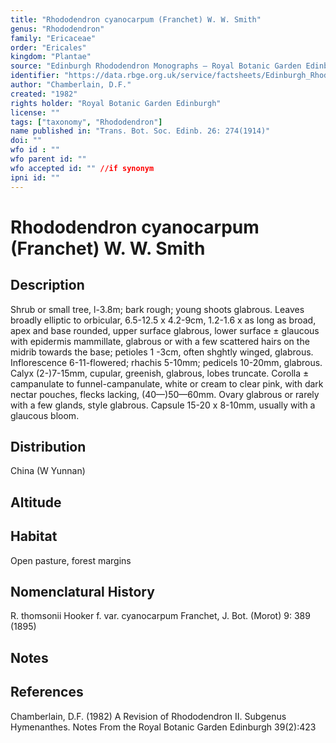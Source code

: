 ```yaml
---
title: "Rhododendron cyanocarpum (Franchet) W. W. Smith"
genus: "Rhododendron"
family: "Ericaceae"
order: "Ericales"
kingdom: "Plantae"
source: "Edinburgh Rhododendron Monographs – Royal Botanic Garden Edinburgh"
identifier: "https://data.rbge.org.uk/service/factsheets/Edinburgh_Rhododendron_Monographs.xhtml"
author: "Chamberlain, D.F."
created: "1982"
rights holder: "Royal Botanic Garden Edinburgh"
license: ""
tags: ["taxonomy", "Rhododendron"]
name published in: "Trans. Bot. Soc. Edinb. 26: 274(1914)"
doi: ""
wfo id : ""
wfo parent id: ""
wfo accepted id: "" //if synonym                      
ipni id: ""
---
```


                       

# Rhododendron cyanocarpum (Franchet) W. W. Smith

## Description
Shrub or small tree, l-3.8m; bark rough; young shoots glabrous. Leaves broadly elliptic to orbicular, 6.5-12.5 x 4.2-9cm, 1.2-1.6 x as long as broad, apex and base rounded, upper surface glabrous, lower surface ± glaucous with epidermis mammillate, glabrous or with a few scattered hairs on the midrib towards the base; petioles 1 -3cm, often shghtly winged, glabrous. Inflorescence 6-11-flowered; rhachis 5-10mm; pedicels 10-20mm, glabrous. Calyx (2-)7-15mm, cupular, greenish, glabrous, lobes truncate. Corolla ± campanulate to funnel-campanulate, white or cream to clear pink, with dark nectar pouches, flecks lacking, (40—)50—60mm. Ovary glabrous or rarely with a few glands, style glabrous. Capsule 15-20 x 8-10mm, usually with a glaucous bloom.

## Distribution
China (W Yunnan)

## Altitude


## Habitat
Open pasture, forest margins

## Nomenclatural History
R. thomsonii Hooker f. var. cyanocarpum Franchet, J. Bot. (Morot) 9: 389 (1895)
                       
## Notes


## References

Chamberlain, D.F. (1982) A Revision of Rhododendron II. Subgenus Hymenanthes. Notes From the Royal Botanic Garden Edinburgh 39(2):423
